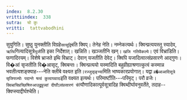 ```yaml
---
index:  8.2.30
vrittiindex:  338
sutra:  चो कुः
vritti:  tattvabodhini 
---
```


सुयुगिति। सुष्ठु युनक्तीति विग्रहे`सत्सूद्विषे`ति क्विप्। तेनेह नेति। नम्नेकत्यर्थः। क्विन्प्रत्ययस्तु स्यादेव, `ऋत्वि`गित्यादिसूत्रे`युजी`ति इका निर्देशात्। खन्निति। खञ्जतीनि खन्। `खजि गतिवैकल्ये`। एवं विभ्राडिति। फणादिरयम्। विशेषे भ्राजते इथि विभ्राट्। देवान् यजतीति देवेट्। क्विपि यजादित्वात्संप्रसारणे आद्गुणः। वि�आं सृजतीति वि�आसृट्, क्विबन्तः। क्विन्प्रत्ययो यस्मादिति बहुव्रीह्याश्रणात्कुत्वं कस्मान्न भवतीत्यशङ्क्याह---नेति क्लीबे वक्ष्यत इति।`रज्जुसृङ्भ्या`मिति भाष्यकारप्रयोगात्। यद्वा `व्र�आआदिसूत्रे सृजियज्योः पदान्ते षत्वं कुत्वापवादः`इति वक्ष्यत इत्यर्थः। परिमार्ष्टीति---परिमृट्। परौ व्रजेः। `क्विब्वचिप्रच्छिश्रिरुआउद्रुप्रुज्वां दीर्घोऽसंप्रसारणं चे`त्यौणादिकात्पूर्वसूत्रादिह क्विब्दीर्घावनुवर्तेते, तदाह--क्विप्स्याद्दीर्घश्चेति।

